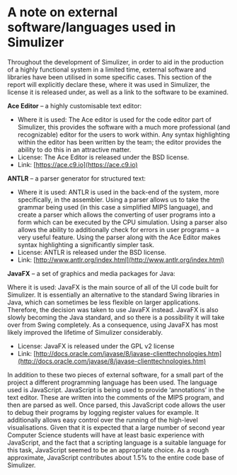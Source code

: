 A note on external software/languages used in Simulizer
=======================================================
Throughout the development of Simulizer, in order to aid in the production of a highly functional system in a limited time, external software and libraries have been utilised in some specific cases. This section of the report will explicitly declare these, where it was used in Simulizer, the license it is released under, as well as a link to the software to be examined.

**Ace Editor** – a highly customisable text editor:

- Where it is used: The Ace editor is used for the code editor part of Simulizer, this provides the software with a much more professional (and recognizable) editor for the users to work within. Any syntax highlighting within the editor has been written by the team; the editor provides the ability to do this in an attractive matter.
- License: The Ace Editor is released under the BSD license.
- Link: [https://ace.c9.io](https://ace.c9.io)

**ANTLR** – a parser generator for structured text:

- Where it is used: ANTLR is used in the back-end of the system, more specifically, in the assembler. Using a parser allows us to take the grammar being used (in this case a simplified MIPS language), and create a parser which allows the converting of user programs into a form which can be executed by the CPU simulation. Using a parser also allows the ability to additionally check for errors in user programs – a very useful feature. Using the parser along with the Ace Editor makes syntax highlighting a significantly simpler task.
- License: ANTLR is released under the BSD license.
- Link: [http://www.antlr.org/index.html](http://www.antlr.org/index.html)

**JavaFX** – a set of graphics and media packages for Java:

Where it is used: JavaFX is the main source of all of the UI code built for Simulizer. It is essentially an alternative to the standard Swing libraries in Java, which can sometimes be less flexible on larger applications. Therefore, the decision was taken to use JavaFX instead. JavaFX is also slowly becoming the Java standard, and so there is a possibility it will take over from Swing completely. As a consequence, using JavaFX has most likely improved the lifetime of Simulizer considerably.
- License: JavaFX is released under the GPL v2 license
- Link: [http://docs.oracle.com/javase/8/javase-clienttechnologies.htm](http://docs.oracle.com/javase/8/javase-clienttechnologies.htm)

In addition to these two pieces of external software, for a small part of the project a different programming language has been used. The language used is JavaScript. JavaScript is being used to provide ‘annotations’ in the text editor. These are written into the comments of the MIPS program, and then are parsed as well. Once parsed, this JavaScript code allows the user to debug their programs by logging register values for example. It additionally allows easy control over the running of the high-level visualisations. Given that it is expected that a large number of second year Computer Science students will have at least basic experience with JavaScript, and the fact that a scripting language is a suitable language for this task, JavaScript seemed to be an appropriate choice. As a rough approximate, JavaScript contributes about 1.5% to the entire code base of Simulizer.

